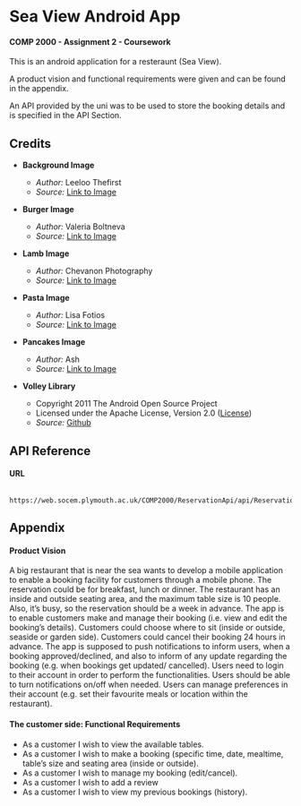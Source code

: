 
# Sea View Android App

#### COMP 2000 - Assignment 2 - Coursework

This is an android application for a resteraunt (Sea View). 

A product vision and functional requirements were given and can be found in the appendix.

An API provided by the uni was to be used to store the booking details and is specified in the API Section.




## Credits


- **Background Image**
  - *Author:* Leeloo Thefirst
  - *Source:* [Link to Image](https://www.pexels.com/photo/brown-wooden-table-with-empty-glasses-and-plates-in-a-cafe-4676640/)

- **Burger Image**
  - *Author:* Valeria Boltneva
  - *Source:* [Link to Image](https://www.pexels.com/photo/burger-with-fried-fries-on-black-plate-with-sauce-on-the-side-1199957/)

- **Lamb Image**
  - *Author:* Chevanon Photography
  - *Source:* [Link to Image](https://www.pexels.com/photo/close-up-of-steak-meal-served-in-plate-323682/)

- **Pasta Image**
  - *Author:* Lisa Fotios
  - *Source:* [Link to Image](https://www.pexels.com/photo/selective-focus-photography-of-pasta-with-tomato-and-basil-1279330/)

- **Pancakes Image**
  - *Author:* Ash
  - *Source:* [Link to Image](https://www.pexels.com/photo/pancake-with-sliced-strawberry-376464/)

 
- **Volley Library**
  - Copyright 2011 The Android Open Source Project
  - Licensed under the Apache License, Version 2.0 ([License](https://github.com/google/volley/blob/67f7639b182b07deca07771bf98cf66b216baa12/LICENSE))
  - *Source:* [Github](https://github.com/google/volley.git)

## API Reference

#### URL

```http
  https://web.socem.plymouth.ac.uk/COMP2000/ReservationApi/api/Reservations
```



## Appendix

#### Product Vision
A big restaurant that is near the sea wants to develop a mobile application to enable a booking
facility for customers through a mobile phone. The reservation could be for breakfast, lunch or
dinner. The restaurant has an inside and outside seating area, and the maximum table size is 10
people. Also, it’s busy, so the reservation should be a week in advance. The app is to enable
customers make and manage their booking (i.e. view and edit the booking’s details). Customers
could choose where to sit (inside or outside, seaside or garden side). Customers could cancel
their booking 24 hours in advance. The app is supposed to push notifications to inform users,
when a booking approved/declined, and also to inform of any update regarding the booking (e.g.
when bookings get updated/ cancelled). Users need to login to their account in order to
perform the functionalities. Users should be able to turn notifications on/off when needed. Users
can manage preferences in their account (e.g. set their favourite meals or location within the
restaurant).

#### The customer side: Functional Requirements
- As a customer I wish to view the available tables.
- As a customer I wish to make a booking (specific time, date, mealtime, table’s size and seating area (inside or outside).
- As a customer I wish to manage my booking (edit/cancel).
- As a customer I wish to add a review
- As a customer I wish to view my previous bookings (history).




